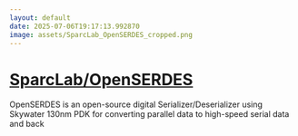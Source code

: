 ```yaml
---
layout: default
date: 2025-07-06T19:17:13.992870
image: assets/SparcLab_OpenSERDES_cropped.png
---
```


# [SparcLab/OpenSERDES](https://github.com/SparcLab/OpenSERDES)

OpenSERDES is an open-source digital Serializer/Deserializer using Skywater 130nm PDK for converting parallel data to high-speed serial data and back
